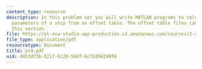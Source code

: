 ```yaml
---
content_type: resource
description: In this problem set you will write MATLAB programs to calculate some
  parameters of a ship from an offset table. The offset table files can be found in
  this section.
file: https://ol-ocw-studio-app-production.s3.amazonaws.com/courses/2-29-numerical-marine-hydrodynamics-13-024-spring-2003/d453d73b82176c205d476c72d94249f8_ps9.pdf
file_type: application/pdf
resourcetype: Document
title: ps9.pdf
uid: d453d73b-8217-6c20-5d47-6c72d94249f8
---
```


